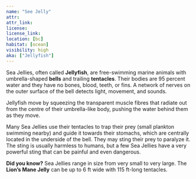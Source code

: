 ```yaml
---
name: "See Jelly"
attr: 
attr_link: 
license: 
license_link: 
location: [bc]
habitat: [ocean]
visibility: high 
aka: ["Jellyfish"]
---
```

Sea Jellies, often called **Jellyfish**, are free-swimming marine animals with umbrella-shaped **bells** and trailing **tentacles**. Their bodies are 95 percent water and they have no bones, blood, teeth, or fins. A network of nerves on the outer surface of the bell detects light, movement, and sounds.

Jellyfish move by squeezing the transparent muscle fibres that radiate out from the centre of their umbrella-like body, pushing the water behind them as they move.

Many Sea Jellies use their tentacles to trap their prey (small plankton swimming nearby) and guide it towards their stomachs, which are centrally located in the underside of the bell. They may sting their prey to paralyze it. The sting is usually harmless to humans, but a few Sea Jellies have a very powerful sting that can be painful and even dangerous.

**Did you know?** Sea Jellies range in size from very small to very large. The **Lion’s Mane Jelly** can be up to 6 ft wide with 115 ft-long tentacles.
